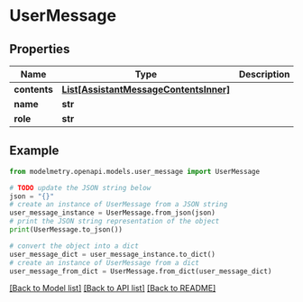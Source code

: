 # UserMessage


## Properties

Name | Type | Description | Notes
------------ | ------------- | ------------- | -------------
**contents** | [**List[AssistantMessageContentsInner]**](AssistantMessageContentsInner.md) |  | 
**name** | **str** |  | [optional] 
**role** | **str** |  | 

## Example

```python
from modelmetry.openapi.models.user_message import UserMessage

# TODO update the JSON string below
json = "{}"
# create an instance of UserMessage from a JSON string
user_message_instance = UserMessage.from_json(json)
# print the JSON string representation of the object
print(UserMessage.to_json())

# convert the object into a dict
user_message_dict = user_message_instance.to_dict()
# create an instance of UserMessage from a dict
user_message_from_dict = UserMessage.from_dict(user_message_dict)
```
[[Back to Model list]](../README.md#documentation-for-models) [[Back to API list]](../README.md#documentation-for-api-endpoints) [[Back to README]](../README.md)


